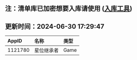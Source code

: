 ## 注：清单库已加密想要入库请使用 ([入库工具](https://github.com/BlankTMing/ManifestAutoUpdate/releases))

## 更新时间：2024-06-30 17:29:47
| AppID | 名称 | 类型  |
| :-------------------- | :----------------------------- | :----------- |
| 1121780 | 星位继承者| Game |
